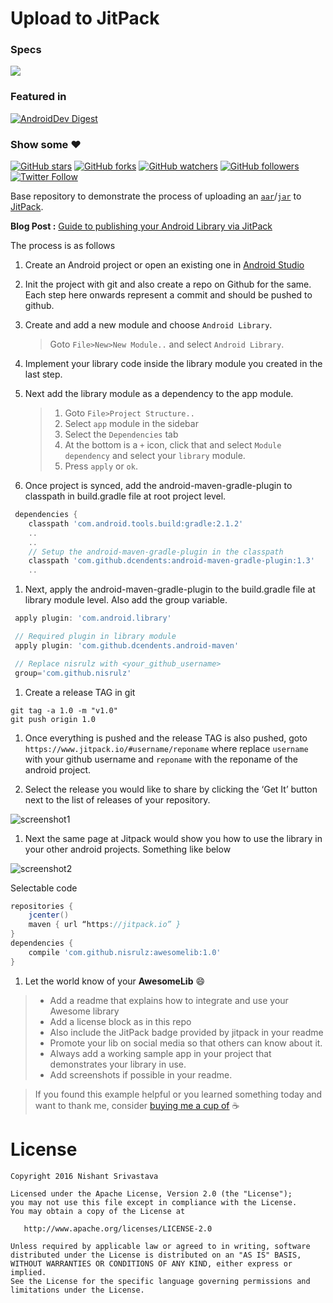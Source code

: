 # Upload to JitPack

### Specs
[![](https://jitpack.io/v/nisrulz/UploadToJitpack.svg)](https://jitpack.io/#nisrulz/UploadToJitpack)

### Featured in
[![AndroidDev Digest](https://img.shields.io/badge/AndroidDev%20Digest-%23101-blue.svg)](https://www.androiddevdigest.com/digest-101/)

### Show some :heart:
[![GitHub stars](https://img.shields.io/github/stars/nisrulz/UploadToJitpack.svg?style=social&label=Star)](https://github.com/nisrulz/UploadToJitpack) [![GitHub forks](https://img.shields.io/github/forks/nisrulz/UploadToJitpack.svg?style=social&label=Fork)](https://github.com/nisrulz/UploadToJitpack/fork) [![GitHub watchers](https://img.shields.io/github/watchers/nisrulz/UploadToJitpack.svg?style=social&label=Watch)](https://github.com/nisrulz/UploadToJitpack) [![GitHub followers](https://img.shields.io/github/followers/nisrulz.svg?style=social&label=Follow)](https://github.com/nisrulz/UploadToJitpack)  
[![Twitter Follow](https://img.shields.io/twitter/follow/nisrulz.svg?style=social)](https://twitter.com/nisrulz) 

Base repository to demonstrate the process of uploading an [`aar`](https://sites.google.com/a/android.com/tools/tech-docs/new-build-system/aar-format)/[`jar`](https://en.wikipedia.org/wiki/JAR_(file_format)) to [JitPack](https://jitpack.io/).

**Blog Post :** [Guide to publishing your Android Library via JitPack](http://crushingcode.co/publish-your-android-library-via-jitpack/) 

The process is as follows

1. Create an Android project or open an existing one in [Android Studio](https://en.wikipedia.org/wiki/Android_Studio)

1. Init the project with git and also create a repo on Github for the same. Each step here onwards represent a commit and should be pushed to github.

1. Create and add a new module and choose `Android Library`.
   > Goto `File>New>New Module..` and select `Android Library`.

1. Implement your library code inside the library module you created in the last step.

1. Next add the library module as a dependency to the app module.
   > 1. Goto `File>Project Structure..`
   > 1. Select `app` module in the sidebar
   > 1. Select the `Dependencies` tab
   > 1. At the bottom is a `+` icon, click that and select `Module dependency` and select your `library` module.
   > 1. Press `apply` or `ok`.

1. Once project is synced, add the android-maven-gradle-plugin to classpath in build.gradle file at root project level.
  ```gradle
   dependencies {
      classpath 'com.android.tools.build:gradle:2.1.2'
      ..
      ..
      // Setup the android-maven-gradle-plugin in the classpath
      classpath 'com.github.dcendents:android-maven-gradle-plugin:1.3'
      ..
  ```

1. Next, apply the android-maven-gradle-plugin to the build.gradle file at library module level. Also add the group variable.
  ```gradle
   apply plugin: 'com.android.library'

   // Required plugin in library module
   apply plugin: 'com.github.dcendents.android-maven'

   // Replace nisrulz with <your_github_username>
   group='com.github.nisrulz'
  ```  

1. Create a release TAG in git
  ```
  git tag -a 1.0 -m "v1.0"
  git push origin 1.0
  ```

1. Once everything is pushed and the release TAG is also pushed, goto `https://www.jitpack.io/#username/reponame` where replace `username` with your github username and `reponame` with the reponame of the android project.

1. Select the release you would like to share by clicking the ‘Get It’ button next to the list of releases of your repository.

  ![screenshot1](https://github.com/nisrulz/UploadToJitpack/raw/master/img/sc1.jpeg)

1. Next the same page at Jitpack would show you how to use the library in your other android projects. Something like below

  ![screenshot2](https://github.com/nisrulz/UploadToJitpack/raw/master/img/sc2.jpeg)


  Selectable code

  ```gradle
  repositories {
      jcenter()
      maven { url “https://jitpack.io” }
  }
  dependencies {
      compile 'com.github.nisrulz:awesomelib:1.0'
  }
  ```

1. Let the world know of your **AwesomeLib** :smile:
  > + Add a readme that explains how to integrate and use your Awesome library
  > + Add a license block as in this repo
  > + Also include the JitPack badge provided by jitpack in your readme
  > + Promote your lib on social media so that others can know about it.
  > + Always add a working sample app in your project that demonstrates your library in use.
  > + Add screenshots if possible in your readme.


> If you found this example helpful or you learned something today and want to thank me, consider [buying me a cup of](https://www.paypal.me/nisrulz/5) :coffee:


License
=======

    Copyright 2016 Nishant Srivastava

    Licensed under the Apache License, Version 2.0 (the "License");
    you may not use this file except in compliance with the License.
    You may obtain a copy of the License at

       http://www.apache.org/licenses/LICENSE-2.0

    Unless required by applicable law or agreed to in writing, software
    distributed under the License is distributed on an "AS IS" BASIS,
    WITHOUT WARRANTIES OR CONDITIONS OF ANY KIND, either express or implied.
    See the License for the specific language governing permissions and
    limitations under the License.
